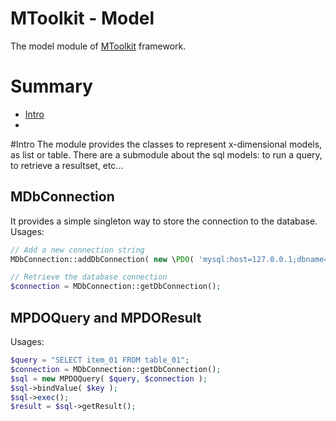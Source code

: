 MToolkit - Model
================
The model module of [MToolkit](https://github.com/mtoolkit/mtoolkit) framework.

# Summary
- [Intro](#intro)
- []()

#<a name="intro"></a>Intro
The module provides the classes to represent x-dimensional models, as list or table.
There are a submodule about the sql models: to run a query, to retrieve a resultset, etc...

## MDbConnection
It provides a simple singleton way to store the connection to the database.
Usages:
```php
// Add a new connection string
MDbConnection::addDbConnection( new \PDO( 'mysql:host=127.0.0.1;dbname=test_db', 'root', 'password' ) );

// Retrieve the database connection
$connection = MDbConnection::getDbConnection();
```

## MPDOQuery and MPDOResult
Usages:
```php
$query = "SELECT item_01 FROM table_01";
$connection = MDbConnection::getDbConnection();
$sql = new MPDOQuery( $query, $connection );
$sql->bindValue( $key );
$sql->exec();
$result = $sql->getResult();
```
